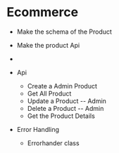 # Ecommerce
- Make the schema of the Product 
- Make the product Api
- 
- Api
   - Create a Admin Product
   - Get All Product
   - Update a Product -- Admin
   - Delete a Product -- Admin
   - Get the Product Details
  
- Error Handling 
   - Errorhander class
  